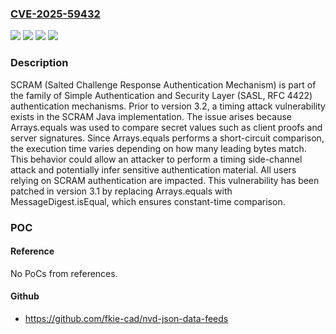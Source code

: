 ### [CVE-2025-59432](https://cve.mitre.org/cgi-bin/cvename.cgi?name=CVE-2025-59432)
![](https://img.shields.io/static/v1?label=Product&message=scram&color=blue)
![](https://img.shields.io/static/v1?label=Version&message=%3C%203.2%20&color=brightgreen)
![](https://img.shields.io/static/v1?label=Vulnerability&message=CWE-208%3A%20Observable%20Timing%20Discrepancy&color=brightgreen)
![](https://img.shields.io/static/v1?label=Vulnerability&message=CWE-385%3A%20Covert%20Timing%20Channel&color=brightgreen)

### Description

SCRAM (Salted Challenge Response Authentication Mechanism) is part of the family of Simple Authentication and Security Layer (SASL, RFC 4422) authentication mechanisms. Prior to version 3.2, a timing attack vulnerability exists in the SCRAM Java implementation. The issue arises because Arrays.equals was used to compare secret values such as client proofs and server signatures. Since Arrays.equals performs a short-circuit comparison, the execution time varies depending on how many leading bytes match. This behavior could allow an attacker to perform a timing side-channel attack and potentially infer sensitive authentication material. All users relying on SCRAM authentication are impacted. This vulnerability has been patched in version 3.1 by replacing Arrays.equals with MessageDigest.isEqual, which ensures constant-time comparison.

### POC

#### Reference
No PoCs from references.

#### Github
- https://github.com/fkie-cad/nvd-json-data-feeds

